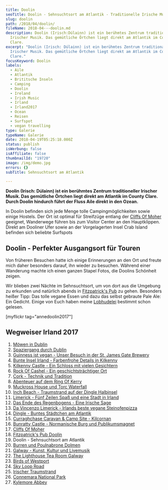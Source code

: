 ```yaml
---
title: Doolin
seoTitle: Doolin - Sehnsuchtsort am Atlantik - Traditionelle Irische Musik und Klippen
slug: doolin
path: /2018/04/doolin/
fileName: 2018-04---doolin.md
description: Doolin (Irisch:Dúlainn) ist ein berühmtes Zentrum traditionaller
  Irischer Musik. Das gemütliche Örtchen liegt direkt am Atlantik im County
  Clare.
excerpt: "Doolin (Irisch: Dúlainn) ist ein berühmtes Zentrum traditionaller
  Irischer Musik. Das gemütliche Örtchen liegt direkt am Atlantik im County
  Clare."
focusKeyword: Doolin
labels:
  - Aile
  - Atlantik
  - Brititsche Inseln
  - Camping
  - Doolin
  - Ireland
  - Irish Music
  - Irland
  - Irland2017
  - Ocean
  - Reisen
  - Surfspot
  - vegan travelling
type: Galerie
typeName: Galerie
date: 2018-04-19T05:25:18.000Z
status: publish
isWerbung: false
isAffiliate: false
thumbnailId: "19720"
image: /img/demo.jpg
errors: {}
subTitle: Sehnsuchtsort am Atlantik
  
---
```


**Doolin (Irisch: Dúlainn) ist ein berühmtes Zentrum traditioneller Irischer
Musik. Das gemütliche Örtchen liegt direkt am Atlantik im County Clare. Durch
Doolin hindurch führt der Fluss Aile direkt in den Ozean.**

In Doolin befinden sich jede Menge tolle Campingmöglichkeiten sowie einige
Hostels. Der Ort ist optimal für Streifzüge entlang der
[Cliffs Of Moher](/2018/04/cliffs-of-moher/) geeignet, Wanderwege führen bis zum
Visitor Center an den Hauptklippen. Direkt am Dooliner Ufer sowie an der
Vorgelagerten Insel Crab Island befinden sich beliebte Surfspots

## Doolin - Perfekter Ausgangsort für Touren

Von früheren Besuchen hatte ich einige Erinnerungen an den Ort und freute mich
daher besonders darauf, ihn wieder zu besuchen. Während einer Wanderung machte
ich einen ganzen Stapel Fotos, die Doolins Schönheit zeigen.

Wir blieben zwei Nächte im Sehnsuchtsort, um von dort aus die Umgebung zu
erkunden und natürlich abends in
[Fitzpatrick's Pub](/2018/04/fitzpatricks-pub-doolin/) zu gehen. Besonders
heißer Tipp: Das tolle vegane Essen und dazu das selbst gebraute Pale Ale: Ein
Gedicht. Einige von Euch haben meine
[Lobhudelei](/2018/04/fitzpatricks-pub-doolin/) bestimmt schon gelesen.

[myflickr tag="annedoolin2017"]

## Wegweiser Irland 2017

1.  [Möwen in Dublin](/2017/10/moewen-in-dublin/)
1.  [Spaziergang durch Dublin](/2017/10/kleiner-spaziergang-durch-dublin/)
1.  [Guinness ist vegan - Unser Besuch in der St. James Gate Brewery](/2017/10/guinness-ist-vegan-brauerei-besuch/)
1.  [Bunte Insel Irland - Farbenfrohe Details in Kilkenny](/2017/11/kilkenny-bunte-insel-irland/)
1.  [Kilkenny Castle - Ein Schloss mit vielen Gesichtern](/2017/11/kilkenny-castle/)
1.  [Rock Of Cashel - Ein geschichtsträchtiger Ort](/2017/11/rock-of-cashel/)
1.  [Cork - Technik und Tradition](/2017/12/cork/)
1.  [Abenteuer auf dem Ring Of Kerry](/2018/01/ring-of-kerry/)
1.  [Muckross House und Torc Waterfall](/2018/02/muckross-house-und-torc-waterfall-irland/)
1.  [Inch Beach - Traumstrand auf der Dingle Halbinsel](/2018/02/lieblingsstrand-inch-beach/)
1.  [Limerick - Fünf Zeilen Spaß und eine Stadt in Irland](/2018/02/limerick/)
1.  [Das Ende des Regenbogens - Eine Irische Sage](/2018/02/das-ende-des-regenbogens/)
1.  [Da Vincenzo Limerick - Irlands beste vegane Steinofenpizza](/2018/03/da-vincenzo-limerick/)
1.  [Dingle - Buntes Städtchen am Atlantik](/2018/03/dingle/)
1.  [Curraghchase Caravan &amp; Camp Site - Kilcornan](/2018/03/curraghchase-caravan-camp-site/)
1.  [Bunratty Castle - Normanische Burg und Publikumsmagnet](/2018/03/bunratty-castle/)
1.  [Cliffs Of Moher](/2018/04/cliffs-of-moher/)
1.  [Fitzpatrick's Pub Doolin](/2018/04/fitzpatricks-pub-doolin/)
1.  Doolin - Sehnsuchtsort am Atlantik
1.  [Burren und Poulnabrone Dolmen](/2018/04/poulnabrone-dolmen-burren/)
1.  [Galway - Kunst, Kultur und Livemusik](/2018/04/galway/)
1.  [The Lighthouse Tea Room Galway](/2018/05/the-lighthouse-tea-room-galway/)
1.  [Birds of Westport](/2018/05/birds-of-westport/)
1.  [Sky Loop Road](/2018/05/sky-loop-road-clifden/)
1.  [Irischer Traumstrand](/2018/05/irischer-traumstrand/)
1.  [Connemara National Park](/2018/05/connemara-national-park/)
1.  [Kylemore Abbey](/2018/05/kylemore-abbey/)

  